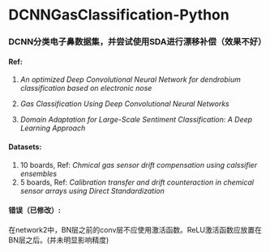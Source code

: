 # DCNNGasClassification-Python

### DCNN分类电子鼻数据集，并尝试使用SDA进行漂移补偿（效果不好）
#### Ref:  
1. *An optimized Deep Convolutional Neural Network for dendrobium classification based on electronic nose* 

2. *Gas Classification Using Deep Convolutional Neural Networks* 

3. *Domain Adaptation for Large-Scale Sentiment Classification: A Deep Learning Approach*

#### Datasets:
1. 10 boards, Ref: *Chmical gas sensor drift compensation using calssifier ensembles*
2. 5 boards, Ref: *Calibration transfer and drift counteraction in chemical sensor arrays using Direct Standardization*

#### 错误（已修改）:
在network2中，BN层之前的conv层不应使用激活函数。ReLU激活函数应放置在BN层之后。(并未明显影响精度)